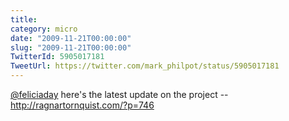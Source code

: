 ```yaml
---
title: 
category: micro
date: "2009-11-21T00:00:00"
slug: "2009-11-21T00:00:00"
TwitterId: 5905017181
TweetUrl: https://twitter.com/mark_philpot/status/5905017181
---
```


[@feliciaday](https://twitter.com/feliciaday) here's the latest update on the
project -- http://ragnartornquist.com/?p=746
